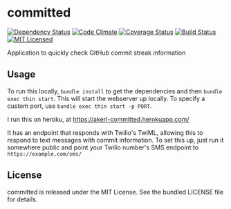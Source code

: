 committed
=========

[![Dependency Status](https://img.shields.io/gemnasium/akerl/committed.svg)](https://gemnasium.com/akerl/committed)
[![Code Climate](https://img.shields.io/codeclimate/github/akerl/committed.svg)](https://codeclimate.com/github/akerl/committed)
[![Coverage Status](https://img.shields.io/coveralls/akerl/committed.svg)](https://coveralls.io/r/akerl/committed)
[![Build Status](https://img.shields.io/travis/akerl/committed.svg)](https://travis-ci.org/akerl/committed)
[![MIT Licensed](https://img.shields.io/badge/license-MIT-green.svg)](https://tldrlegal.com/license/mit-license)

Application to quickly check GitHub commit streak information

## Usage

To run this locally, `bundle install` to get the dependencies and then `bundle exec thin start`. This will start the webserver up locally. To specify a custom port, use `bundle exec thin start -p PORT`.

I run this on heroku, at https://akerl-committed.herokuapp.com/

It has an endpoint that responds with Twilio's TwiML, allowing this to respond to text messages with commit information. To set this up, just run it somewhere public and point your Twilio number's SMS endpoint to `https://example.com/sms/`

## License

committed is released under the MIT License. See the bundled LICENSE file for details.

